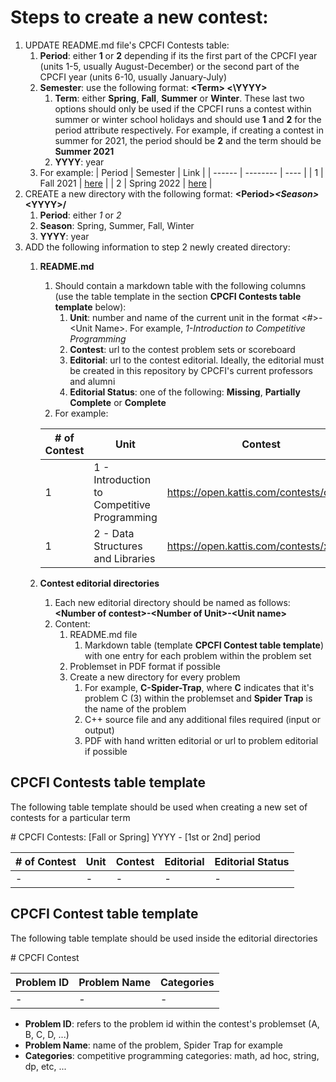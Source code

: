 # Steps to create a new contest:

1. UPDATE README.md file's CPCFI Contests table:
   1. **Period**: either **1** or **2** depending if its the first part of the CPCFI year (units 1-5, usually August-December) or the second part of the CPCFI year (units 6-10, usually January-July)
   2. **Semester**: use the following format: **\<Term\> <\YYYY\>**
      1. **Term**: either **Spring**, **Fall**, **Summer** or **Winter**. These last two options should only be used if the CPCFI runs a contest within summer or winter school holidays and should use **1** and **2** for the period attribute respectively. For example, if creating a contest in summer for 2021, the period should be **2** and the term should be **Summer 2021**
      2. **YYYY**: year
   3. For example:
      | Period | Semester | Link |
      | ------ | -------- | ---- |
      | 1 | Fall 2021 | [here](https://github.com/CPCFI-org/contests/tree/main/1_Fall_2021) |
      | 2  | Spring 2022  | [here](https://github.com/CPCFI-org/contests/tree/main/2_Spring_2022) |
2. CREATE a new directory with the following format: **\<Period\>_\<Season\>_\<YYYY\>/**
   1. **Period**: either *1* or *2*
   2. **Season**: Spring, Summer, Fall, Winter
   3. **YYYY**: year
3. ADD the following information to step 2 newly created directory:
   1. **README.md**
      1. Should contain a markdown table with the following columns (use the table template in the section **CPCFI Contests table template** below):
         1. **Unit**: number and name of the current unit in the format \<#\>-\<Unit Name\>. For example, _1-Introduction to Competitive Programming_
         2. **Contest**: url to the contest problem sets or scoreboard
         3. **Editorial**: url to the contest editorial. Ideally, the editorial must be created in this repository by CPCFI's current professors and alumni
         4. **Editorial Status**: one of the following: **Missing**, **Partially Complete** or **Complete**
      2. For example:
      
      | \# of Contest | Unit | Contest | Editorial | Editorial Status |
      | ------------- | ---- | ------- | --------- | ---------------- |
      | 1 | 1 - Introduction to Competitive Programming  |  https://open.kattis.com/contests/cfdfas |  | Missing |
      | 1 | 2 - Data Structures and Libraries  | https://open.kattis.com/contests/xjy9uy |  | Missing |
   2. **Contest editorial directories**
      1. Each new editorial directory should be named as follows: **\<Number of contest\>-\<Number of Unit\>-\<Unit name\>**
      2. Content:
         1. README.md file
            1. Markdown table (template **CPCFI Contest table template**) with one entry for each problem within the problem set
         2. Problemset in PDF format if possible
         3. Create a new directory for every problem
            1. For example, **C-Spider-Trap**, where **C** indicates that it's problem C (3) within the problemset and **Spider Trap** is the name of the problem
            2. C++ source file and any additional files required (input or output)
            3. PDF with hand written editorial or url to problem editorial if possible


## CPCFI Contests table template

The following table template should be used when creating a new set of contests for a particular term

\# CPCFI Contests: [Fall or Spring] YYYY - [1st or 2nd] period

| \# of Contest | Unit | Contest | Editorial | Editorial Status |
| ------------- | ---- | ------- | --------- | ---------------- |
| - | -  | -  | -  | -  |


## CPCFI Contest table template

The following table template should be used inside the editorial directories

\# CPCFI Contest

| Problem ID | Problem Name | Categories |
| ---------- | ------------ | ---------- |
| -  | -  |  - |

- **Problem ID**: refers to the problem id within the contest's problemset (A, B, C, D, ...)
- **Problem Name**: name of the problem, Spider Trap for example
- **Categories**: competitive programming categories: math, ad hoc, string, dp, etc, ...
